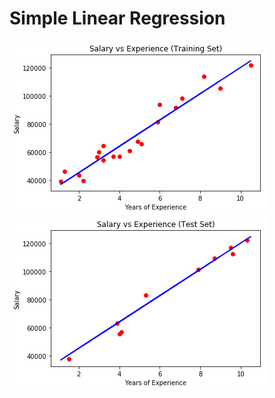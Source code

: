 # Simple Linear Regression<br>
![Training Data Graph](https://github.com/haershily/SimpleRegression/blob/master/trainingPlot.png)
![Test Data Graph](https://github.com/haershily/SimpleRegression/blob/master/testPlot.png)
